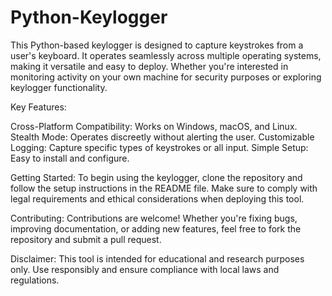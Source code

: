 # Python-Keylogger
This Python-based keylogger is designed to capture keystrokes from a user's keyboard. It operates seamlessly across multiple operating systems, making it versatile and easy to deploy. Whether you're interested in monitoring activity on your own machine for security purposes or exploring keylogger functionality.

Key Features:

Cross-Platform Compatibility: Works on Windows, macOS, and Linux.
Stealth Mode: Operates discreetly without alerting the user.
Customizable Logging: Capture specific types of keystrokes or all input.
Simple Setup: Easy to install and configure.

Getting Started:
To begin using the keylogger, clone the repository and follow the setup instructions in the README file. Make sure to comply with legal requirements and ethical considerations when deploying this tool.

Contributing:
Contributions are welcome! Whether you're fixing bugs, improving documentation, or adding new features, feel free to fork the repository and submit a pull request.

Disclaimer:
This tool is intended for educational and research purposes only. Use responsibly and ensure compliance with local laws and regulations.
